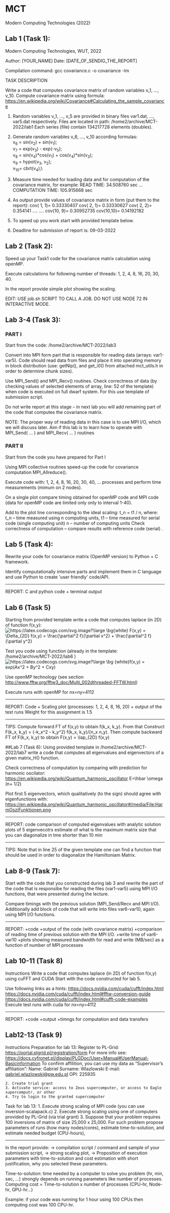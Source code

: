 # MCT
Modern Computing Technologies (2022)


## Lab 1 (Task 1):

Modern Computing Technologies, WUT, 2022

Author: [YOUR_NAME]
Date: [DATE_OF_SENDIG_THE_REPORT]

Compilation command:
gcc covariance.c -o covariance -lm

TASK DESCRIPTION

Write a code that computes covariance matrix of random variables v_1, ..., v_10.
Compute covariance matrix using formula:
https://en.wikipedia.org/wiki/Covariance#Calculating_the_sample_covariance

1. Random variables v_1, ..., v_5 are provided in binary files var1.dat, ..., var5.dat respectively.
Files are located in path:
/home2/archive/MCT-2022/lab1
Each series (file) contain 134217728 elements (doubles).

2. Generate random variables v_6, ..., v_10 according formulas:\
v<sub>6</sub> = sin(v<sub>2</sub>) + sin(v<sub>1</sub>);\
v<sub>7</sub> = exp(v<sub>3</sub>) - exp(-v<sub>5</sub>);\
v<sub>8</sub> = sin(v<sub>4</sub>)*cos(v<sub>1</sub>) + cos(v<sub>4</sub>)*sin(v<sub>3</sub>);\
v<sub>9</sub> = hypot(v<sub>3</sub>, v<sub>2</sub>);\
v<sub>10</sub>= cbrt(v<sub>4</sub>);\

3. Measure time needed for loading data and for computation of the covariance matrix,
for example:
 READ TIME: 34.508760 sec
...
 COMPUTATION TIME: 105.915668 sec

4. As output provide values of covariance matrix in form (put them to the report):
cov( 1, 1)= 0.33330407
cov( 2, 1)= 0.33330627
cov( 2, 2)= 0.354141
.... ....
cov(10, 9)= 0.30952735
cov(10,10)= 0.14192182

5. To speed up you work start with provided template below.

6. Deadline for submission of report is: 09-03-2022


## Lab 2 (Task 2):


Speed up your Task1 code for the covariance matrix calculation using openMP.

Execute calculations for following number of threads:
        1, 2, 4, 8, 16, 20, 30, 40.

In the report provide simple plot showing the scaling.

EDIT: USE job.sh SCRIPT TO CALL A JOB. DO NOT USE NODE 72 IN INTERACTIVE MODE.

## Lab 3-4 (Task 3):
### PART I
Start from the code: /home2/archive/MCT-2022/lab3

Convert into MPI form part that is responsible for reading data (arrays: var1-var5). Code should read data from files and place it into operating memory in block distribution (use: getNip(), and get_i0() from attached mct_utils.h in order to determine chunk sizes).

Use MPI_Send() and MPI_Recv() routines. Check correctness of data (by checking values of selected elements of array, line: 52 of the template) when code is executed on full dwarf system. For this use template of submission script. 

Do not write report at this stage – in next lab you will add remaining part of the code that computes the covariance matrix.

NOTE: The proper way of reading data in this case is to use MPI I/O, which we will discuss later. Aim if this lab is to learn how to operate with MPI_Send( … ) and MPI_Recv( … ) routines

### PART II
​Start from the code you have prepared for Part I

Using MPI collective routines speed-up the code for covariance computation  MPI_Allreduce().

Execute code with: 1, 2, 4, 8, 16, 20, 30, 40, ... processes and perform time measurements (mimum on 2 nodes).

On a single plot compare timing obtained for openMP code and MPI code (data for openMP code are limited only only to interval 1-40).

Add to the plot line corresponding to the ideal scaling:
t_n = t1 / n,
 where: t_n – time measured using n computing units, 
t1 – time measured for serial code (single computing unit) 
n – number of computing units
Check correctness of computation – compare results with reference code (serial) .

## Lab 5 (Task 4):
Rewrite your code for covariance matrix (OpenMP version) to Python + C  framework.

Identify computationally intensive parts and implement them in C  language and use Python to create 'user friendly' code/API.

---------------------------------------------
REPORT:
    C and python code + terminal output

## Lab 6 (Task 5)
Starting from provided template write a code that computes laplace (in 2D) of function f(x,y):\
    <img src="https://latex.codecogs.com/svg.image?\bg{white}F(x,y)&space;=&space;\Delta_{2D}&space;f(x,y)&space;=&space;\frac{\partial^2&space;f}{\partial&space;x^2}&space;&plus;&space;\frac{\partial^2&space;f}{\partial&space;y^2}" title="https://latex.codecogs.com/svg.image?\large \bg{white} F(x,y) = \Delta_{2D} f(x,y) = \frac{\partial^2 f}{\partial x^2} + \frac{\partial^2 f}{\partial y^2}" />

Test you code using function (already in the template: /home2/archive/MCT-2022/lab6 )\
    <img src="https://latex.codecogs.com/svg.image?\large&space;\bg{white}f(x,y)&space;=&space;exp(Ax^2&space;&plus;&space;By^2&space;&plus;&space;Cxy)" title="https://latex.codecogs.com/svg.image?\large \bg {white}f(x,y) = exp(Ax^2 + By^2 + Cxy)" />

Use openMP technology (see section http://www.fftw.org/fftw3_doc/Multi_002dthreaded-FFTW.html) 

Execute runs with openMP for nx=ny=4112

---------------------------------------------
REPORT: Code + Scaling plot (processses: 1, 2, 4, 8, 16, 20) + output of the test runs
Weight for this assignment is 1.5

---------------------------------------------------------
TIPS:
Compute forward FT of f(x,y) to obtain f(k_x, k_y).
From that Construct F(k_x, k_y) = (-k_x^2 - k_y^2) f(k_x, k_y)/(n_x n_y).
Then compute backward FT of F(k_x, k_y) to obtain F(x,y) = \lap_{2D} f(x,y)

##Lab 7 (Task 6):
Using provided template in /home2/archive/MCT-2022/lab7 write a code that computes all eigenvalues and eigenvectors of a given matrix_H() function.

Check correctness of computation by comparing with prediction for harmonic oscilator: 
https://en.wikipedia.org/wiki/Quantum_harmonic_oscillator
E=\hbar \omega (n+ 1/2)

Plot first 5 eigenvectors, which qualitatively (to the sign) should agree with eigenfunctions with:
https://en.wikipedia.org/wiki/Quantum_harmonic_oscillator#/media/File:HarmOsziFunktionen.png

-----------------------
REPORT:
code
comparison of computed eigenvalues with analytic solution
plots of 5 eigenvecotrs 
estimate of what is the maximum matrix size that you can diagonalize in tme shorter than 10 min

-----------------------
TIPS:
Note that in line 25 of the given template one can find a function that should be used in order to diagonalize the Hamiltoniam Matrix.

## Lab 8-9 (Task 7):
Start with the code that you constructed during lab 3 and rewrite the part of the code that is responsibe for reading the files (var1-var5) using MPI I/O functions, that were presented during the lecture. 

Compare timings with the previous solution (MPI_Send/Recv and MPI I/O).
Additionally add block of code that will write into files var6-var10, again using MPI I/O functions.

-----------------------
REPORT:
+code
+output of the code (with covariance matrix)
+comparison of reading time of previous solution with the MPI I/O.
+write time of var6-var10
+plots showing measured bandwidth for read and write (MB/sec) as a function of number of MPI processes

## Lab 10-11 (Task 8)
Instructions
Write a code that computes laplace (in 2D) of function f(x,y) using cuFFT and CUDA
Start with the code constructed for lab 5. 

Use following links as a hints:
https://docs.nvidia.com/cuda/cufft/index.html
https://docs.nvidia.com/cuda/cufft/index.html#fftw-conversion-guide
https://docs.nvidia.com/cuda/cufft/index.html#cufft-code-examples
Execute test runs with cuda for nx=ny=4112

-------------------------
REPORT: 
+code
+output
+timngs for computation and data transfers

## Lab12-13 (Task 9)
Instructions
Preparation for lab 13:
Register to PL-Grid: https://portal.plgrid.pl/registration/form
For more info see: https://docs.cyfronet.pl/display/PLGDoc/User+Manual#UserManual-Basicinformation
To confirm affilition, you can use my data as “Supervisor’s affiliation”:
Name: Gabriel
Surname: Wlazlowski
E-mail: gabriel.wlazlowski@pw.edu.pl
OPI: 225935

    2. Create trial grant
    3. Activate service: access to Zeus supercomputer, or access to Eagle supercomputr, or other
    4. Try to login to the granted supercomputer


Task for lab 13:
    1. Execute strong scaling of MPI code (you can use inversion-scalapack.c)
    2. Execute strong scaling using one of computers provided by PL-Grid (via trial grant)
    3. Suppose that your problem requires 100 inversions of matrix of size 25,000 x 25,000. For such problem propose parameters of runs (how many nodes/cores), estimate time-to-solution, and estimate needed budget (CPU-hours),


-----------------------
In the report provide:
→ compilation script / command and sample of your submission script,
→ strong scaling plot,
→ Proposition of execution parameters with time-to-solution and cost estimation with short justification, why you selected these parameters.


Time-to-solution: time needed by a computer to solve you problem (hr, min, sec, …) strongly depends on running parameters like number of processes. Computing cost = Time-to-solution x number of processes (CPU-hr, Node-hr, GPU-hr…)

Example:
if your code was running for 1 hour using 100 CPUs then computing cost was 100 CPU-hr.